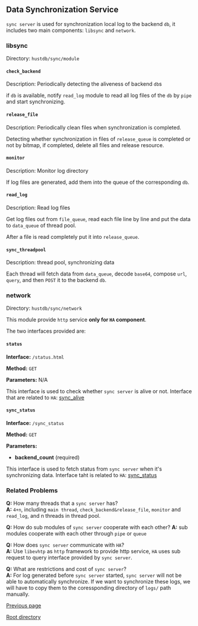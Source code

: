 Data Synchronization Service
--

`sync server` is used for synchronization local log to the backend `db`, it includes two main components: `libsync` and `network`.

### libsync ###

Directory: `hustdb/sync/module` 
#### `check_backend` ####

Description: Periodically detecting the aliveness of backend `db`s

if `db` is available, notify `read_log` module to read all log files of the `db` by `pipe` and start synchronizing.

#### `release_file` ####

Description: Periodically clean files when synchronization is completed.

Detecting whether synchronization in files of `release_queue` is completed or not by bitmap, if completed, delete all files and release resource.

#### `monitor` ####

Description: Monitor log directory

If log files are generated, add them into the queue of the corresponding `db`.

#### `read_log` ####

Description: Read log files

Get log files out from `file_queue`, read each file line by line and put the data to `data_queue` of thread pool.

After a file is read completely put it into `release_queue`.

#### `sync_threadpool` ####

Description: thread pool, synchronizing data

Each thread will fetch data from `data_queue`, decode `base64`, compose `url`, `query`, and then `POST` it to the backend `db`.

### network ###

Directory: `hustdb/sync/network`

This module provide `http` service **only for `HA` component**.

The two interfaces provided are:

#### `status` ####

**Interface:** `/status.html`

**Method:** `GET`

**Parameters:** N/A 

This interface is used to check whether `sync server` is alive or not.
Interface that are related to `HA`: [sync_alive](../../api/ha/sync_alive.md)

#### `sync_status` ####

**Interface:** `/sync_status`

**Method:** `GET`

**Parameters:** 

*  **backend_count** (required)  

This interface is used to fetch status from `sync server` when it's synchronizing data.
Interface taht is related to `HA`: [sync_status](../../api/ha/sync_status.md)

### Related Problems ###

**Q:**	How many threads that a `sync server` has?  
**A:**	 `4+n`, including `main thread`, `check_backend&release_file`, `monitor` and `read_log`, and n threads in thread pool. 

**Q:**  How do sub modules of `sync server` cooperate with each other? 
**A:**  sub modules cooperate with each other through `pipe` or `queue`

**Q:**  How does `sync server` communicate with `HA`?  
**A:**  Use `libevhtp` as `http` framework to provide http service, `HA` uses sub request to query interface provided by `sync server`.

**Q:**  What are restrictions and cost of `sync server`?  
**A:**  For log generated before `sync server` started, `sync server` will not be able to automatically synchronize. If we want to synchronize these logs, we will have to copy them to the coressponding directory of `logs/` path manually.

[Previous page](../ha.md)

[Root directory](../../index.md)






